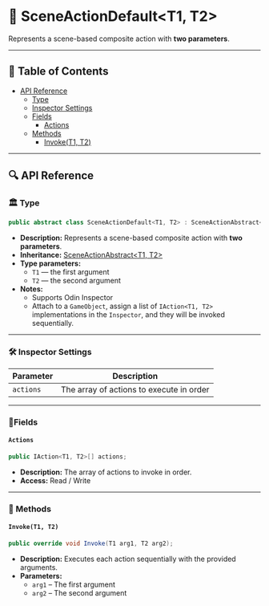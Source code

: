 # 🧩 SceneActionDefault&lt;T1, T2&gt;

Represents a scene-based composite action with <b>two parameters</b>.

---

## 📑 Table of Contents

- [API Reference](#-api-reference)
    - [Type](#-type)
    - [Inspector Settings](#-inspector-settings)
    - [Fields](#-fields)
        - [Actions](#actions)
    - [Methods](#-methods)
        - [Invoke(T1, T2)](#invoket1-t2)

---

## 🔍 API Reference

### 🏛️ Type <div id="-type"></div>

```csharp
public abstract class SceneActionDefault<T1, T2> : SceneActionAbstract<T1, T2>
```

- **Description:** Represents a scene-based composite action with <b>two parameters</b>.
- **Inheritance:** [SceneActionAbstract&lt;T1, T2&gt;](SceneActionAbstract%602.md)
- **Type parameters:**
    - `T1` — the first argument
    - `T2` — the second argument
- **Notes:**
    - Supports Odin Inspector
    - Attach to a `GameObject`, assign a list of `IAction<T1, T2>` implementations in the `Inspector`, and they will be
      invoked sequentially.

---

### 🛠 Inspector Settings

| Parameter | Description                              |
|-----------|------------------------------------------|
| `actions` | The array of actions to execute in order |

---

### 🧱Fields

#### `Actions`

```csharp
public IAction<T1, T2>[] actions;
```

- **Description:** The array of actions to invoke in order.
- **Access:** Read / Write

---

### 🏹 Methods

#### `Invoke(T1, T2)`

```csharp
public override void Invoke(T1 arg1, T2 arg2);
```

- **Description:** Executes each action sequentially with the provided arguments.
- **Parameters:**
    - `arg1` – The first argument
    - `arg2` – The second argument